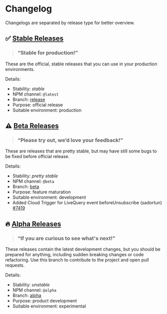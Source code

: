 # Changelog

Changelogs are separated by release type for better overview.

## ✅ [Stable Releases][log_release]

> ### “Stable for production!”

These are the official, stable releases that you can use in your production environments.

Details:
- Stability: *stable*
- NPM channel: `@latest`
- Branch: [release][branch_release]
- Purpose: official release
- Suitable environment: production

## ⚠️ [Beta Releases][log_beta]

> ### “Please try out, we’d love your feedback!”

These are releases that are pretty stable, but may have still some bugs to be fixed before official release.

Details:
- Stability: *pretty stable*
- NPM channel: `@beta`
- Branch: [beta][branch_beta]
- Purpose: feature maturation
- Suitable environment: development
- Added Cloud Trigger for LiveQuery event beforeUnsubscribe (sadortun) [#7419](https://github.com/parse-community/parse-server/pull/7419)

## 🔥 [Alpha Releases][log_alpha]

> ### “If you are curious to see what's next!”

These releases contain the latest development changes, but you should be prepared for anything, including sudden breaking changes or code refactoring. Use this branch to contribute to the project and open pull requests.

Details:
- Stability: *unstable*
- NPM channel: `@alpha`
- Branch: [alpha][branch_alpha]
- Purpose: product development
- Suitable environment: experimental


[log_release]: https://github.com/parse-community/parse-server/blob/release/changelogs/CHANGELOG_release.md
[log_beta]: https://github.com/parse-community/parse-server/blob/beta/changelogs/CHANGELOG_beta.md
[log_alpha]: https://github.com/parse-community/parse-server/blob/alpha/changelogs/CHANGELOG_alpha.md
[branch_release]: https://github.com/parse-community/parse-server/tree/release
[branch_beta]: https://github.com/parse-community/parse-server/tree/beta
[branch_alpha]: https://github.com/parse-community/parse-server/tree/alpha
